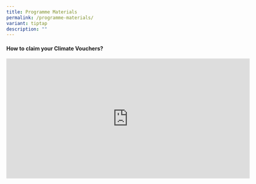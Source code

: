 ```yaml
---
title: Programme Materials
permalink: /programme-materials/
variant: tiptap
description: ""
---
```

<h4>How to claim your Climate Vouchers?</h4>
<div class="iframe-wrapper">
<iframe height="315" width="640" allowfullscreen="true" frameborder="0" src="https://www.youtube.com/embed/FDNgW3xt9_w?si=i6kUlAZNwL5h0yPk"></iframe>
</div>
<p></p>